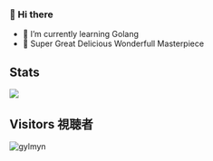 ### 👋 Hi there
- 🌱 I’m currently learning Golang
- 🍎 Super Great Delicious Wonderfull Masterpiece

## Stats
<p align="start"><a href="https://github.com/gylmynnn"><img src="https://github-readme-stats.vercel.app/api/top-langs/?username=gylmynnn&theme=radical&layout=compact"></a></p>   
</div>

## Visitors 視聴者
<p align="start"><img src="https://count.getloli.com/get/@gylmynnn?theme=rule34" alt="gylmyn"/></p>
